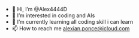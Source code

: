 - 👋 Hi, I’m @Alex4444D
- 👀 I’m interested in coding and AIs
- 🌱 I’m currently learning all coding skill i can learn
- 📫 How to reach me alexian.ponce@icloud.com

<!---
- 💞️ I’m looking to collaborate on ...
Alex4444D/Alex4444D is a ✨ special ✨ repository because its `README.md` (this file) appears on your GitHub profile.
You can click the Preview link to take a look at your changes.
--->
